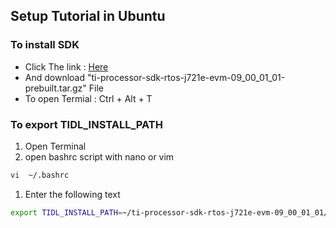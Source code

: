 ## Setup Tutorial in Ubuntu
### To install SDK
* Click The link : [Here](https://www.ti.com/tool/download/PROCESSOR-SDK-RTOS-J721E/09.00.01.01)
* And download "ti-processor-sdk-rtos-j721e-evm-09_00_01_01-prebuilt.tar.gz" File
* To open Termial : Ctrl + Alt + T
### To export TIDL_INSTALL_PATH 
1. Open Terminal
1. open bashrc script with nano or vim
```sh
vi  ~/.bashrc
```
1. Enter the following text
```sh
export TIDL_INSTALL_PATH=~/ti-processor-sdk-rtos-j721e-evm-09_00_01_01/c7x-mma-tidl
```

